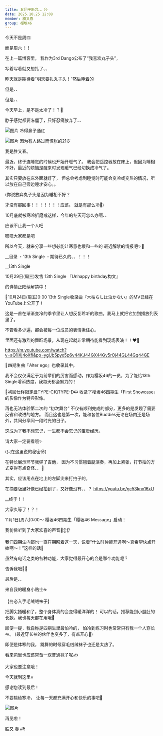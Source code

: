 ```yaml
---
title: お団子断念、。😢
date: 2025.10.25 12:08
member: 勝又春
group: 樱坂46
---
```


今天不是周四

而是周六！！



在上一篇博客里，
我作为3rd Dango公布了“我喜欢丸子头”，

写着写着就又想扎了、、


昨天就是期待着“明天要扎丸子头！”然后睡着的





但是、、



但是、、





今天早上，是不是太冷了！？🥶





脖子感觉都要冻僵了，只好忍痛放弃了、、







![图片](https://sakurazaka46.com/files/14/diary/s46/blog/moblog/202510/mobfqMW1J.jpg)
冷得鼻子通红


![图片](https://sakurazaka46.com/files/14/diary/s46/blog/moblog/202510/mobscCunI.jpg)
因为有人路过而慌张的21岁




我是胜又春。




最近，终于连睡觉的时候也开始开暖气了。
我会把遥控器放在床上，但因为睡相不好，最近的烦恼是醒来时发现暖气已经切换成冷气了。

其实只要放在床外面就好了，
但总会考虑到睡觉时可能会变冷或变热的情况，所以放在自己旁边睡才安心。。




(你说放弃丸子头是因为睡相不好？

才没有那回事！！！！！！！应该。
就是有那么冷🥶)




10月底就被寒冷折磨成这样，今年的冬天可怎么办啊、、






应该不止我一个人吧


嗯嗯大家都是吧




所以今天，就来分享一些想必能让寒意也缓和一些的
最近解禁的情报吧✨🌸




__目录
・13th Single
・期待已久的、、！！！






__13th Single

10月29日(周三)发售
13th Single
『Unhappy birthday构文』

的详情正陆续解禁中！



💫10月24日(周五)0:00
13th Single收录曲『木枯らしは泣かない』的MV已经在YouTube上公开了！

这是一首在渐渐变冷的季节里让人想反复聆听的歌曲，我马上就把它加到播放列表里了。

不管看多少遍，都会被每一位成员的表情揪住心。

里面还有激烈的舞蹈场景，从现在起就非常期待能看到现场表演！！❤️‍🔥


https://m.youtube.com/watch?v=aQ1iXj4oXfI&pp=ygUb5pyo5p6v44KJ44GX44Gv5rOj44GL44Gq44GE






💫四期生曲『Alter ego』也收录其中。

我不会仅仅满足于为前辈们的厉害而感动，作为樱坂46的一员，为了能给13th Single增添热度，我每天都会努力的！






💫初回仕样限定盘TYPE-C和TYPE-D中
收录了樱坂46四期生「First Showcase」的影像作为特典影像。

再也无法体验第二次的
“初次舞台”
不仅有顺利完成的部分，更多的是发现了需要反省和改进的地方。
而且这也是第一次，能和各位Buddies无论在场内还是场外，共同分享同一段时光的日子。

这成为了我不想忘记，一生都不会忘记的宝贵经历。

请大家一定要看哦✨




(只在这里说的秘密㊙️)

在特长展示环节我弹了吉他，
因为不习惯翘着腿演奏，再加上紧张，打节拍的方式变得有点奇怪、、🫣

其实，应该用点在地上的左脚尖来打拍子的。


在摘要版里好像已经拍到了，又好像没有、、？
https://youtu.be/gc53knx16xU








__终于！！


大家久等了！？！


11月1日(周六)0:00～
樱坂46四期生「樱坂46 Message」启动！


我仿佛听到了大家欢喜的声音🙂‍↕️👂


我们四期生内部也一直在期盼着这一天，说着“什么时候能开通啊～真希望快点开始啊～！”这样的话🫶


虽然有电话之类的各种功能，大家觉得最开心的会是哪个功能呢？


告诉我哦📖💞










最后是、、


来自我的暖身小贴士☕️



【务必入手毛绒绒袜子】


把脚尖捂暖和了，整个身体真的会变得暖洋洋的！
可以的话，推荐能到小腿肚的长款。我也每天都在用哦🧵



顺便一提，我自称是四期生里最怕冷的，
怕冷到练习时也常常只有我一个人穿长袖。
(最近穿长袖的伙伴也变多了，有点开心🍂)



即便是体寒的我，
跳舞的时候穿毛绒绒袜子也还是太热了。



看来包里也应该常备一双普通袜子呢✍️



大家也要注意哦！









今天就到这里⭐︎

感谢您读到最后！




不要输给寒冷，
让每一天都充满开心和快乐的事吧🌸



![图片](https://sakurazaka46.com/files/14/diary/s46/blog/moblog/202510/mob4zF01c.jpg)




再见啦！


胜又 春 #5